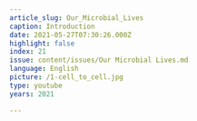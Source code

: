 ```yaml
---
article_slug: Our_Microbial_Lives
caption: Introduction
date: 2021-05-27T07:30:26.000Z
highlight: false
index: 21
issue: content/issues/Our Microbial Lives.md
language: English
picture: /1-cell_to_cell.jpg
type: youtube
years: 2021

---
```

